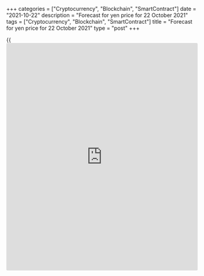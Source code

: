 +++
categories = ["Cryptocurrency", "Blockchain", "SmartContract"]
date = "2021-10-22"
description = "Forecast for yen price for 22 October 2021"
tags = ["Cryptocurrency", "Blockchain", "SmartContract"]
title = "Forecast for yen price for 22 October 2021"
type = "post"
+++

{{<iframe id="large-banner" src="https://www.bounty.group/#slide=17.0" width="100%" height="600" scrolling="no" style="border: 0px solid rgb(216, 221, 230); border-radius: 3px;">}}

2021-10-22

2021-10-22

Will the yen catch at a straw? Forecast as of 22.10.2021Dmitri Demidenko

The yen continues collapsing, and finding weighty arguments for a
pullback becomes harder every day. However, the government's discontent
and inflated speculative shorts in the Japanese currency may step in.
Will they? Let’s find that out and make a trading plan for the [USDJPY.
][1]

## Monthly fundamental forecast for yen

Hasty climbers have sudden falls. That doesn't seem to concern the
[USDJPY][1], though. An energy crisis, a flight of capital from Japan,
and a divergence in the Fed's and the BoJ's monetary policies made the
quotes soar to their highest since the end of 2018. However, the higher
the USD climbs against the yen, the more they talk the bullish trend
will start to fade out soon.

The yen lost 2.5% against the greenback over the last month and more
than 10% since the beginning of the year, thus becoming the worst G10
performer. Since imports of energy resources have a singificant share in
Japan's foreign trade structure, the weakness of its currency is
consistent with record-high coal and gas prices.

The [USDJPY][1] buyers are inspired by bond yields, including treasury
bond ones, soaring amid global inflation's spike and expectations that
the world's leading central banks will normalize monetary policies. As
the Bank of Japan doesn't plan to abandon its rate targeting [policy](https://www.fintechee.com/policy/) in
the local bond market, bond yields are becoming more and more differing,
making capital flow from Asia to Europe and North America.

The Bank of America believes the divergence in the Fed's and the BoJ's
monetary policies and the related capital flow from Japan to the USA
will help the [USDJPY][1] rally to 116 by the end of 2021 and to 120 in
2022. Societe Generale disagrees, pointing to a tight connection between
the yen's reversal risk and US inflation expectations, which have gone
so far away that the Fed is trying hard to slow them down. According to
the French company, the upward movement might lose momentum, and the
pair will correct unless the dollar breaks through a level of ¥115
shortly.

### Yen risk reversal and US inflation expectations

 _Source: Bloomberg._

There are a few indications that the yen may retrace soon: Japanese net
shorts are inflated in the derivatives market; the [USDJPY][1] would
trade beneath the current levels when the US/Japan bond yield difference
was the same as now; Tokyo isn't glad about the yen's fast weakening.
Vice-Minister of Cabinet Office Yoshihiko Isozaki said a stable currency
rate was crucial to the economy, so the government continued keeping an
eye on Forex developments.

There's a long-life factor as well. After the impact of lower cellphone
prices on inflation remains in the past, Japan's base CPI may reach
1.4%. That will give reasons for talking about monetary [policy](https://www.fintechee.com/policy/)
normalization and support the yen.

### Japan's, US', and eurozone's inflation trends



 _Source: Bloomberg._

### Monthly trading plan for [USDJPY][1] ****

However, the gap between the central banks' rates might have grown even
larger by that time and thus push the[USDJPY][1]'s quotes higher. The
first out of two targets of 113 and 115 set in the [previous article][2]
has been reached. I recommend opening long positions in the direction of
115 - 116 on retracements from support levels of 113.7 - 113.8 and 113 -
113.2.

## Price chart of USDJPY in real time mode

The content of this article reflects the author’s opinion and does not
necessarily reflect the official position of LiteForex. The material
published on this page is provided for informational purposes only and
should not be considered as the provision of investment advice for the
purposes of Directive 2004/39/EC.

Rate this article:

{{value}}

( {{count}} {{title}} )

   1. my.liteforex.com/trading/chart?symbol=USDJPY
   2. www.liteforex.com/blog/analysts-opinions/yen-is-above-law-forecast-as-of-06102021/
